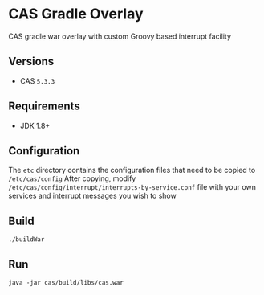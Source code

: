 CAS Gradle Overlay
============================
CAS gradle war overlay with custom Groovy based interrupt facility

## Versions

* CAS `5.3.3`

## Requirements

* JDK 1.8+

## Configuration

The `etc` directory contains the configuration files that need to be copied to `/etc/cas/config`
After copying, modify `/etc/cas/config/interrupt/interrupts-by-service.conf` file with your own services and interrupt messages you wish to show

## Build

`./buildWar`

## Run

`java -jar cas/build/libs/cas.war`
